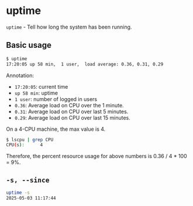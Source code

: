 # uptime

`uptime` - Tell how long the system has been running.

## Basic usage
```bash
$ uptime
17:20:05 up 58 min,  1 user,  load average: 0.36, 0.31, 0.29
```

Annotation:
- `17:20:05`: current time
- `up 58 min`: uptime
- `1 user`: number of logged in users
- `0.36`: Average load on CPU over the 1 minute.
- `0.31`: Average load on CPU over last 5 minutes.
- `0.29`: Average load on CPU over last 15 minutes.

On a 4-CPU machine, the max value is 4.
```bash
$ lscpu | grep CPU
CPU(s):      4
```

Therefore, the percent resource usage for above numbers is 0.36 / 4 * 100 = 9%.

## `-s, --since`
```bash
uptime -s
2025-05-03 11:17:44
```
